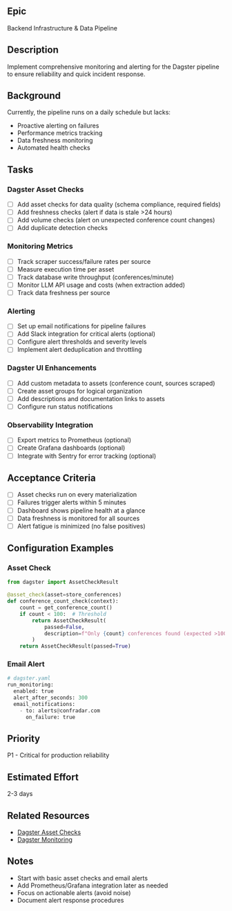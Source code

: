 ## Epic
Backend Infrastructure & Data Pipeline

## Description
Implement comprehensive monitoring and alerting for the Dagster pipeline to ensure reliability and quick incident response.

## Background
Currently, the pipeline runs on a daily schedule but lacks:
- Proactive alerting on failures
- Performance metrics tracking
- Data freshness monitoring
- Automated health checks

## Tasks

### Dagster Asset Checks
- [ ] Add asset checks for data quality (schema compliance, required fields)
- [ ] Add freshness checks (alert if data is stale >24 hours)
- [ ] Add volume checks (alert on unexpected conference count changes)
- [ ] Add duplicate detection checks

### Monitoring Metrics
- [ ] Track scraper success/failure rates per source
- [ ] Measure execution time per asset
- [ ] Track database write throughput (conferences/minute)
- [ ] Monitor LLM API usage and costs (when extraction added)
- [ ] Track data freshness per source

### Alerting
- [ ] Set up email notifications for pipeline failures
- [ ] Add Slack integration for critical alerts (optional)
- [ ] Configure alert thresholds and severity levels
- [ ] Implement alert deduplication and throttling

### Dagster UI Enhancements
- [ ] Add custom metadata to assets (conference count, sources scraped)
- [ ] Create asset groups for logical organization
- [ ] Add descriptions and documentation links to assets
- [ ] Configure run status notifications

### Observability Integration
- [ ] Export metrics to Prometheus (optional)
- [ ] Create Grafana dashboards (optional)
- [ ] Integrate with Sentry for error tracking (optional)

## Acceptance Criteria
- [ ] Asset checks run on every materialization
- [ ] Failures trigger alerts within 5 minutes
- [ ] Dashboard shows pipeline health at a glance
- [ ] Data freshness is monitored for all sources
- [ ] Alert fatigue is minimized (no false positives)

## Configuration Examples

### Asset Check
```python
from dagster import AssetCheckResult

@asset_check(asset=store_conferences)
def conference_count_check(context):
    count = get_conference_count()
    if count < 100:  # Threshold
        return AssetCheckResult(
            passed=False,
            description=f"Only {count} conferences found (expected >100)"
        )
    return AssetCheckResult(passed=True)
```

### Email Alert
```python
# dagster.yaml
run_monitoring:
  enabled: true
  alert_after_seconds: 300
  email_notifications:
    - to: alerts@confradar.com
      on_failure: true
```

## Priority
P1 - Critical for production reliability

## Estimated Effort
2-3 days

## Related Resources
- [Dagster Asset Checks](https://docs.dagster.io/concepts/assets/asset-checks)
- [Dagster Monitoring](https://docs.dagster.io/deployment/guides/monitoring)

## Notes
- Start with basic asset checks and email alerts
- Add Prometheus/Grafana integration later as needed
- Focus on actionable alerts (avoid noise)
- Document alert response procedures
